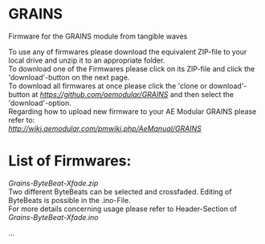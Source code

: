 # GRAINS
Firmware for the GRAINS module from tangible waves

To use any of firmwares please download the equivalent ZIP-file to your local drive and unzip it to an appropriate folder.  
To download one of the Firmwares please click on its ZIP-file and click the 'download'-button on the next page.   
To download all firmwares at once please click the 'clone or download'-button at *https://github.com/aemodular/GRAINS* and then select the 'download'-option.  
Regarding how to upload new firmware to your AE Modular GRAINS please refer to:    
*http://wiki.aemodular.com/pmwiki.php/AeManual/GRAINS*

List of Firmwares:
==================
*Grains-ByteBeat-Xfade.zip*                                                                 
Two different ByteBeats can be selected and crossfaded. Editing of ByteBeats is possible in the .ino-File.   
For more details concerning usage please refer to Header-Section of *Grains-ByteBeat-Xfade.ino*

...
